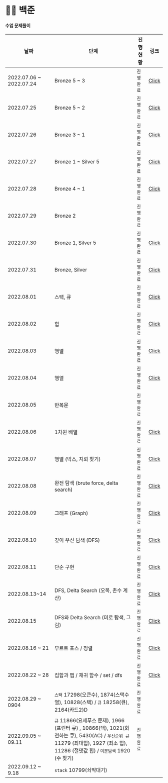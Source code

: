 # 🧑‍💻 백준

#### **수업 문제풀이**

| 날짜                    | 단계                                                         | 진행 현황  | 링크                                 |
| ----------------------- | ------------------------------------------------------------ | ---------- | ------------------------------------ |
| 2022.07.06 ~ 2022.07.24 | Bronze 5 ~ 3                                                 | `진행완료` | [Click](./정리/20220706_20220724.md) |
| 2022.07.25              | Bronze 5 ~ 2                                                 | `진행완료` | [Click](./정리/20220725.md)          |
| 2022.07.26              | Bronze 3 ~ 1                                                 | `진행완료` | [Click](./정리/20220726.md)          |
| 2022.07.27              | Bronze 1 ~ Silver 5                                          | `진행완료` | [Click](./정리/2022027.md)           |
| 2022.07.28              | Bronze 4 ~ 1                                                 | `진행완료` | [Click](./정리/20220728.md)          |
| 2022.07.29              | Bronze 2                                                     | `진행완료` |                                      |
| 2022.07.30              | Bronze 1, Silver 5                                           | `진행완료` | [Click](./정리/20220730.md)          |
| 2022.07.31              | Bronze, Silver                                               | `진행완료` | [Click](./정리/20220731.md)          |
| 2022.08.01              | 스택, 큐                                                     | `진행완료` | [Click](./정리/20220801.md)          |
| 2022.08.02              | 힙                                                           | `진행완료` | [Click](./정리/20220802.md)          |
| 2022.08.03              | 행열                                                         | `진행완료` | [Click](./정리/20220803.md)          |
| 2022.08.04              | 행열                                                         | `진행완료` | [Click](./정리/20220804.md)          |
| 2022.08.05              | 반복문                                                       | `진행완료` |                                      |
| 2022.08.06              | 1차원 배열                                                   | `진행완료` | [Click](./정리/20220806.md)          |
| 2022.08.07              | 행열 (박스, 지뢰 찾기)                                       | `진행완료` | [Click](./정리/20220807.md)          |
| 2022.08.08              | 완전 탐색 (brute force, delta search)                        | `진행완료` | [Click](./정리/20220808.md)          |
| 2022.08.09              | 그래프 (Graph)                                               | `진행완료` | [Click](./정리/20220809.md)          |
| 2022.08.10              | 깊이 우선 탐색 (DFS)                                         | `진행완료` | [Click](./정리/20220810.md)          |
| 2022.08.11              | 단순 구현                                                    | `진행완료` | [Click](./정리/20220811.md)          |
| 2022.08.13~14           | DFS, Delta Search (오목, 촌수 계산)                          | `진행완료` | [Click](./정리/20220813_14.md)       |
| 2022.08.15              | DFS와 Delta Search (미로 탐색, 그림)                         | `진행완료` | [Click](./정리/20220815.md)          |
| 2022.08.16 ~ 21         | 부르트 포스 / 정렬                                           | `진행완료` | [Click](./정리/20220816_21.md)       |
| 2022.08.22 ~ 28         | 집합과 맵 / 재귀 함수 / set / dfs                            | `진행완료` | [Click](./정리/20220822_28.md)       |
| 2022.08.29 ~ 0904       | `스택` 17298(오큰수), 1874(스택수열), 10828(스택) / `큐` 18258(큐), 2164(카드2)D | `진행완료` |                                      |
| 2022.09.05 ~ 09.11      | `큐` 11866(요세푸스 문제), 1966 (프린터 큐) , 10866(덱), 1021(회전하는 큐), 5430(AC) / `우선순위 큐` 11279 (최대힙), 1927 (최소 힙), 11286 (절댓값 힙) / `이분탐색` 1920 (수 찾기) | `진행완료` |                                      |
| 2022.09.12 ~ 9.18       | `stack` 10799(쇠막대기)                                      |            |                                      |

